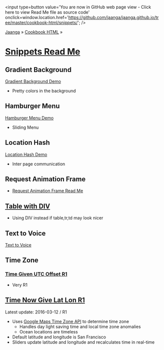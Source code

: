<span style=display:none; >[You are now in GitHub source code view - Click here to view Read Me file as a web page]( http://jaanga.github.io/cookbook-html/snippets/index.html "View file as a web page." ) </span>
<input type=button value='You are now in GitHub web page view - Click here to view Read Me file as source code' onclick=window.location.href='https://github.com/jaanga/jaanga.github.io/tree/master/cookbook-html/snippets/'; />

[Jaanga]( http://jaanga.github.io ) &raquo; [Cookbook HTML]( http://jaanga.github.io/cookbook-html/  ) &raquo;

[Snippets Read Me]( index.html )
===

## Gradient Background

[Gradient Background Demo ]( http://jaanga.github.io/cookbook-html/snippets/gradient-background/gradient-background-r1.html )

* Pretty colors in the background


## Hamburger Menu

[Hamburger Menu Demo]( http://jaanga.github.io/cookbook-html/snippets/hamburger-menu/hamburger-child-menu-r3-fixed-width.html )

* Sliding Menu


## Location Hash

[Location Hash Demo]( http://jaanga.github.io/cookbook-html/snippets/location-hash/location-hash-parse-variable-lengths-r1.html )

* Inter page communication


## Request Animation Frame

* [Request Animation Frame Read Me]( http://jaanga.github.io/cookbook-html/snippets/request-animation-frame/ )

## [Table with DIV ]( http://jaanga.github.io/cookbook-html/snippets/table-with-div/table-with-div-r1.html )

* Using DIV instead if table,tr,td may look nicer

## Text to Voice

[ Text to Voice]( http://jaanga.github.io/cookbook-html/snippets/text-to-voice/speech-synth-basic.html )

## Time Zone

### [Time Given UTC Offset R1]( http://jaanga.github.io/cookbook-html/snippets/time-zone/time-given-utc-offset/time-given-utc-offset-r1.html )

* Very R1

## [Time Now Give Lat Lon R1]( http://jaanga.github.io/cookbook-html/snippets/time-zone/time-now-given-lat-lon/ )

Latest update: 2016-03-12 / R1
 
* Uses [Google Maps Time Zone API]( https://developers.google.com/maps/documentation/timezone/intro ) to determine time zone
	* Handles day light saving time and local time zone anomalies
	* Ocean locations are timeless
* Default latitude and longitude is San Francisco
* Sliders update latitude and longitude and recalculates time in real-time

